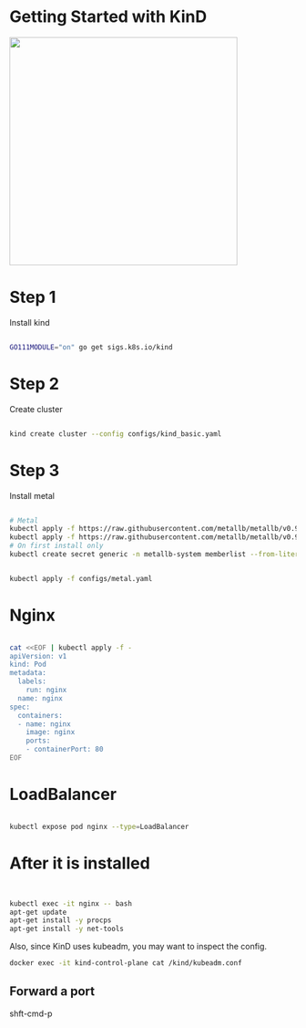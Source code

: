 # Getting Started with KinD 

<a href=https://player.vimeo.com/video/497069850>
<img src=https://user-images.githubusercontent.com/755710/103590174-2619ad80-4ebb-11eb-939f-9fe59924c9fd.png width=400 />
</a>





# Step 1

Install kind

```bash

GO111MODULE="on" go get sigs.k8s.io/kind

```


# Step 2

Create cluster

```bash

kind create cluster --config configs/kind_basic.yaml
```

# Step 3

Install metal

```bash

# Metal
kubectl apply -f https://raw.githubusercontent.com/metallb/metallb/v0.9.5/manifests/namespace.yaml
kubectl apply -f https://raw.githubusercontent.com/metallb/metallb/v0.9.5/manifests/metallb.yaml
# On first install only
kubectl create secret generic -n metallb-system memberlist --from-literal=secretkey="$(openssl rand -base64 128)"


kubectl apply -f configs/metal.yaml 


```


# Nginx


```bash

cat <<EOF | kubectl apply -f -
apiVersion: v1
kind: Pod
metadata:
  labels:
    run: nginx
  name: nginx
spec:
  containers:
  - name: nginx 
    image: nginx
    ports:
    - containerPort: 80
EOF


```

# LoadBalancer

```bash

kubectl expose pod nginx --type=LoadBalancer

```


   
# After it is installed


```bash


kubectl exec -it nginx -- bash
apt-get update
apt-get install -y procps
apt-get install -y net-tools

```

Also, since KinD uses kubeadm, you may want to inspect the config. 


```bash
docker exec -it kind-control-plane cat /kind/kubeadm.conf

```






## Forward a port


shft-cmd-p


